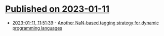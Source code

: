 # [Published on 2023-01-11](index.md)

* [2023-01-11, 11:51:39](https://news.ycombinator.com/item?id=34337454) - [Another NaN-based tagging strategy for dynamic programming languages](https://outerproduct.net/trivial/2023-01-11_nan.html)
